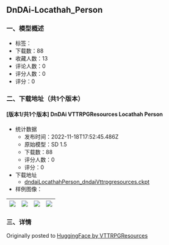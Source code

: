 ## DnDAi-Locathah_Person
### 一、模型概述

- 标签：
- 下载数：88
- 收藏人数：13
- 评论人数：0
- 评分人数：0
- 评分：0

### 二、下载地址（共1个版本）

#### [版本1/共1个版本] DnDAi VTTRPGResources Locathah Person

- 统计数据
  - 发布时间：2022-11-18T17:52:45.486Z
  - 原始模型：SD 1.5
  - 下载数：88
  - 评分人数：0
  - 评分：0
- 下载地址
  - [dndaiLocathahPerson_dndaiVttrpgresources.ckpt](https://civitai.com/api/download/models/170)
- 样例图像：

| <img src="https://image.civitai.com/xG1nkqKTMzGDvpLrqFT7WA/eb4f8edb-ebd8-4e83-2e61-8e02c8f5ca00/width=450/8276.jpeg" /> | <img src="https://image.civitai.com/xG1nkqKTMzGDvpLrqFT7WA/41e16ab4-3a22-4d01-e9d3-d8117e50fe00/width=450/8275.jpeg" /> | <img src="https://image.civitai.com/xG1nkqKTMzGDvpLrqFT7WA/2ce32b2f-f783-40a5-d863-936e4e949c00/width=450/8274.jpeg" /> | <img src="https://image.civitai.com/xG1nkqKTMzGDvpLrqFT7WA/236a0d33-194c-4714-8015-25c7e2d35b00/width=450/8273.jpeg" /> |
| ---- | ---- | ---- | ---- |


### 三、详情
<p>Originally posted to <a href="https://huggingface.co/VTTRPGResources/DnDAi-Locathah_Person" rel="ugc" target="_blank">HuggingFace by VTTRPGResources</a></p>